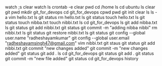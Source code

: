 
watch ;s
clear
watch ls
crontab -e
clear
pwd
cd /home
ls
cd ubuntu
ls
clear
git
pwd
mkdir git_for_devops
cd git_for_devops
cpwd
pwd
git init
clear
ls
ls -a
vim hello.txt
ls
git status
rm hello.txt
ls
git status
touch hello.txt
ls
git status
touch nibba.txt
touch nibbi.txt
ls
cd git_for_devops
ls
git add nibba.txt
ls
git status
git add nibbi.txt
git status
git commit -m "adding nibba nibbi"
rm nibbi.txt
ls
git status
git restore nibbi.txt
ls
git status
git config --global user.name "radheshayamkumar"
git config --global user.email "radheshayamsingh47@gmail.com"
vim nibbi.txt
git staus
git status
git add nibbi.txt
git commit "new changes added"
git commit -m "new changes added"
git status
git add .
ls
cd git_for_devops
git status
git add .
git status
git commit -m "new file added"
git status
cd git_for_devops
history
